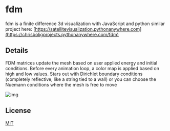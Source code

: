 # fdm
fdm is a finite difference 3d visualization with JavaScript and python
similar project here: [https://satellitevisualization.pythonanywhere.com](https://chrisboligprojects.pythonanywhere.com/fdm)

## Details

FDM matrices update the mesh based on user applied  energy and initial conditions. Before every animation loop, a color map is applied based on high and low values. Stars out with Dirichlet boundary conditions (completely reflective, like a string tied to a wall) or you can choose the Nuemann conditions where the mesh is free to move

![img]([http://url/to/img.png](https://raw.githubusercontent.com/chrisbolig/fdm/main/Screenshot%202023-06-14%20132813.png))

## License

[MIT](https://choosealicense.com/licenses/mit/)

